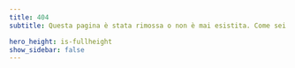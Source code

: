 ```yaml
---
title: 404
subtitle: Questa pagina è stata rimossa o non è mai esistita. Come sei arrivato qui?

hero_height: is-fullheight
show_sidebar: false
---
```

